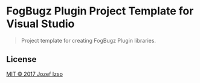 # FogBugz Plugin Project Template for Visual Studio

> Project template for creating FogBugz Plugin libraries.


## License

[MIT © 2017 Jozef Izso](LICENSE.txt)
